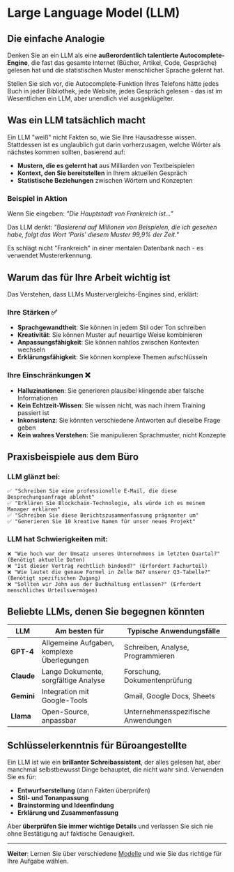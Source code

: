 # Large Language Model (LLM)

## Die einfache Analogie

Denken Sie an ein LLM als eine **außerordentlich talentierte Autocomplete-Engine**, die fast das gesamte Internet (Bücher, Artikel, Code, Gespräche) gelesen hat und die statistischen Muster menschlicher Sprache gelernt hat.

Stellen Sie sich vor, die Autocomplete-Funktion Ihres Telefons hätte jedes Buch in jeder Bibliothek, jede Website, jedes Gespräch gelesen - das ist im Wesentlichen ein LLM, aber unendlich viel ausgeklügelter.

## Was ein LLM tatsächlich macht

Ein LLM "weiß" nicht Fakten so, wie Sie Ihre Hausadresse wissen. Stattdessen ist es unglaublich gut darin vorherzusagen, welche Wörter als nächstes kommen sollten, basierend auf:

- **Mustern, die es gelernt hat** aus Milliarden von Textbeispielen
- **Kontext, den Sie bereitstellen** in Ihrem aktuellen Gespräch
- **Statistische Beziehungen** zwischen Wörtern und Konzepten

### Beispiel in Aktion

Wenn Sie eingeben: *"Die Hauptstadt von Frankreich ist..."*

Das LLM denkt: *"Basierend auf Millionen von Beispielen, die ich gesehen habe, folgt das Wort 'Paris' diesem Muster 99,9% der Zeit."*

Es schlägt nicht "Frankreich" in einer mentalen Datenbank nach - es verwendet Mustererkennung.

## Warum das für Ihre Arbeit wichtig ist

Das Verstehen, dass LLMs Mustervergleichs-Engines sind, erklärt:

### Ihre Stärken ✅
- **Sprachgewandtheit**: Sie können in jedem Stil oder Ton schreiben
- **Kreativität**: Sie können Muster auf neuartige Weise kombinieren
- **Anpassungsfähigkeit**: Sie können nahtlos zwischen Kontexten wechseln
- **Erklärungsfähigkeit**: Sie können komplexe Themen aufschlüsseln

### Ihre Einschränkungen ❌
- **Halluzinationen**: Sie generieren plausibel klingende aber falsche Informationen
- **Kein Echtzeit-Wissen**: Sie wissen nicht, was nach ihrem Training passiert ist
- **Inkonsistenz**: Sie könnten verschiedene Antworten auf dieselbe Frage geben
- **Kein wahres Verstehen**: Sie manipulieren Sprachmuster, nicht Konzepte

## Praxisbeispiele aus dem Büro

### LLM glänzt bei:
```
✅ "Schreiben Sie eine professionelle E-Mail, die diese Besprechungsanfrage ablehnt"
✅ "Erklären Sie Blockchain-Technologie, als würde ich es meinem Manager erklären"
✅ "Schreiben Sie diese Berichtszusammenfassung prägnanter um"
✅ "Generieren Sie 10 kreative Namen für unser neues Projekt"
```

### LLM hat Schwierigkeiten mit:
```
❌ "Wie hoch war der Umsatz unseres Unternehmens im letzten Quartal?" (Benötigt aktuelle Daten)
❌ "Ist dieser Vertrag rechtlich bindend?" (Erfordert Fachurteil)
❌ "Wie lautet die genaue Formel in Zelle B47 unserer Q3-Tabelle?" (Benötigt spezifischen Zugang)
❌ "Sollten wir John aus der Buchhaltung entlassen?" (Erfordert menschliches Urteilsvermögen)
```

## Beliebte LLMs, denen Sie begegnen könnten

| LLM | Am besten für | Typische Anwendungsfälle |
|-----|----------|-------------------|
| **GPT-4** | Allgemeine Aufgaben, komplexe Überlegungen | Schreiben, Analyse, Programmieren |
| **Claude** | Lange Dokumente, sorgfältige Analyse | Forschung, Dokumentenprüfung |
| **Gemini** | Integration mit Google-Tools | Gmail, Google Docs, Sheets |
| **Llama** | Open-Source, anpassbar | Unternehmensspezifische Anwendungen |

## Schlüsselerkenntnis für Büroangestellte

Ein LLM ist wie ein **brillanter Schreibassistent**, der alles gelesen hat, aber manchmal selbstbewusst Dinge behauptet, die nicht wahr sind. Verwenden Sie es für:

- **Entwurfserstellung** (dann Fakten überprüfen)
- **Stil- und Tonanpassung**
- **Brainstorming und Ideenfindung**
- **Erklärung und Zusammenfassung**

Aber **überprüfen Sie immer wichtige Details** und verlassen Sie sich nie ohne Bestätigung auf faktische Genauigkeit.

---

**Weiter**: Lernen Sie über verschiedene [Modelle](./02-model.md) und wie Sie das richtige für Ihre Aufgabe wählen.